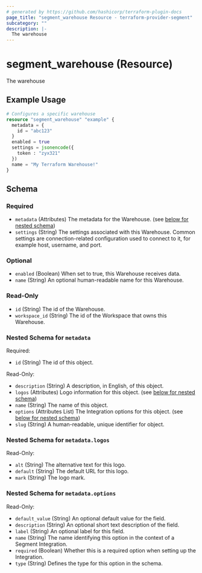 ```yaml
---
# generated by https://github.com/hashicorp/terraform-plugin-docs
page_title: "segment_warehouse Resource - terraform-provider-segment"
subcategory: ""
description: |-
  The warehouse
---
```


# segment_warehouse (Resource)

The warehouse

## Example Usage

```terraform
# Configures a specific warehouse
resource "segment_warehouse" "example" {
  metadata = {
    id = "abc123"
  }
  enabled = true
  settings = jsonencode({
    token : "zyx321"
  })
  name = "My Terraform Warehouse!"
}
```

<!-- schema generated by tfplugindocs -->
## Schema

### Required

- `metadata` (Attributes) The metadata for the Warehouse. (see [below for nested schema](#nestedatt--metadata))
- `settings` (String) The settings associated with this Warehouse.  Common settings are connection-related configuration used to connect to it, for example host, username, and port.

### Optional

- `enabled` (Boolean) When set to true, this Warehouse receives data.
- `name` (String) An optional human-readable name for this Warehouse.

### Read-Only

- `id` (String) The id of the Warehouse.
- `workspace_id` (String) The id of the Workspace that owns this Warehouse.

<a id="nestedatt--metadata"></a>
### Nested Schema for `metadata`

Required:

- `id` (String) The id of this object.

Read-Only:

- `description` (String) A description, in English, of this object.
- `logos` (Attributes) Logo information for this object. (see [below for nested schema](#nestedatt--metadata--logos))
- `name` (String) The name of this object.
- `options` (Attributes List) The Integration options for this object. (see [below for nested schema](#nestedatt--metadata--options))
- `slug` (String) A human-readable, unique identifier for object.

<a id="nestedatt--metadata--logos"></a>
### Nested Schema for `metadata.logos`

Read-Only:

- `alt` (String) The alternative text for this logo.
- `default` (String) The default URL for this logo.
- `mark` (String) The logo mark.


<a id="nestedatt--metadata--options"></a>
### Nested Schema for `metadata.options`

Read-Only:

- `default_value` (String) An optional default value for the field.
- `description` (String) An optional short text description of the field.
- `label` (String) An optional label for this field.
- `name` (String) The name identifying this option in the context of a Segment Integration.
- `required` (Boolean) Whether this is a required option when setting up the Integration.
- `type` (String) Defines the type for this option in the schema.
